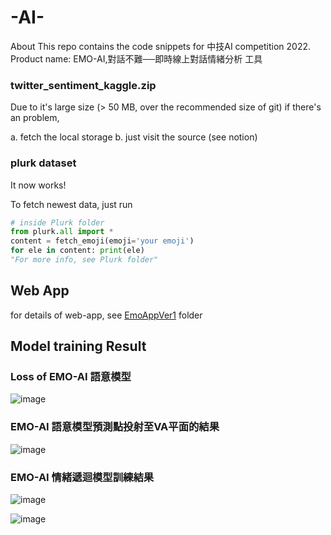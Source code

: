 # -AI-

About
This repo contains the code snippets for 中技AI competition 2022. Product name: EMO-AI,對話不難──即時線上對話情緒分析 工具



### twitter_sentiment_kaggle.zip

Due to it's large size (> 50 MB, over the recommended size of git)
if there's an problem, 

a. fetch the local storage
b. just visit the source (see notion)


### plurk dataset

It now works!

To fetch newest data, just run

```python
# inside Plurk folder
from plurk.all import *
content = fetch_emoji(emoji='your emoji')
for ele in content: print(ele)
"For more info, see Plurk folder"
```

## Web App
for details of web-app, see [EmoAppVer1](https://github.com/Kelvinthedrugger/-AI-/tree/main/EmoAppVer1) folder





## Model training Result
### Loss of EMO-AI 語意模型

![image](https://user-images.githubusercontent.com/59814445/189539001-33bec975-6dc7-4e6e-803b-d02e05ece0a5.png)


### EMO-AI 語意模型預測點投射至VA平面的結果

![image](https://user-images.githubusercontent.com/59814445/189539080-e1af906d-a6f6-4ae6-8e90-b88ef0e21d5d.png)


### EMO-AI 情緒遞迴模型訓練結果

![image](https://user-images.githubusercontent.com/59814445/189539091-53cdb4a7-d406-46d1-b483-5b8aa3118995.png)

![image](https://user-images.githubusercontent.com/59814445/189539097-4e4f66af-c083-4e2a-8851-2b70f6d63ddb.png)








